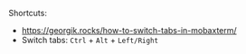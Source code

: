
Shortcuts:

  * https://georgik.rocks/how-to-switch-tabs-in-mobaxterm/
  * Switch tabs: `Ctrl` + `Alt` + `Left/Right`
